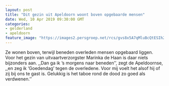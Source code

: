 ```yaml
---
layout: post
title: "Dit gezin uit Apeldoorn woont boven opgebaarde mensen"
date: Wed, 10 Apr 2019 09:30:00 GMT
categories: 
- gelderland 
- apeldoorn 
feature_image: "https://images2.persgroep.net/rcs/gvs8x5A7qMluBcQtESIh228CiDE/diocontent/145182810/_fitwidth/400/?appId=21791a8992982cd8da851550a453bd7f&quality=0.7"
---
```


Ze wonen boven, terwijl beneden overleden mensen opgebaard liggen. Voor het gezin van uitvaartverzorgster Marinka de Haan is daar niets bijzonders aan. ,,Dan ga ik ’s morgens naar beneden’’, zegt de Apeldoornse, ,,en zeg ik ‘Goedendag’ tegen de overledene. Voor mij voelt het alsof hij of zij bij ons te gast is. Gelukkig is het taboe rond de dood zo goed als verdwenen.’’
